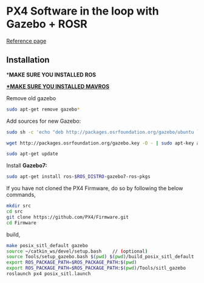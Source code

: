 # PX4 Software in the loop with Gazebo + ROSR

[Reference page](https://dev.px4.io/simulation-ros-interface.html)

## Installation

\***MAKE SURE YOU INSTALLED ROS**

[**\*MAKE SURE YOU INSTALLED MAVROS**](https://github.com/mavlink/mavros/blob/master/mavros/README.md#installation)

Remove old gazebo

```bash
sudo apt-get remove gazebo*
```

Add sources for new Gazebo:

```bash
sudo sh -c 'echo "deb http://packages.osrfoundation.org/gazebo/ubuntu `lsb_release -cs` main" > /etc/apt/sources.list.d/gazebo-latest.list'

wget http://packages.osrfoundation.org/gazebo.key -O - | sudo apt-key add -

sudo apt-get update
```

Install **Gazebo7:**

```bash
sudo apt-get install ros-$ROS_DISTRO-gazebo7-ros-pkgs
```

If you have not cloned the PX4 Firmware, do so by following the below commands,

```bash
mkdir src
cd src
git clone https://github.com/PX4/Firmware.git
cd Firmware
```

build,

```bash
make posix_sitl_default gazebo
source ~/catkin_ws/devel/setup.bash    // (optional)
source Tools/setup_gazebo.bash $(pwd) $(pwd)/build_posix_sitl_default
export ROS_PACKAGE_PATH=$ROS_PACKAGE_PATH:$(pwd)
export ROS_PACKAGE_PATH=$ROS_PACKAGE_PATH:$(pwd)/Tools/sitl_gazebo
roslaunch px4 posix_sitl.launch
```




